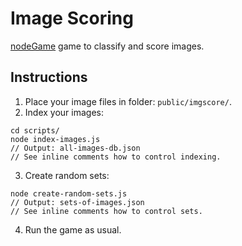 # Image Scoring

[nodeGame](http://www.nodegame.org) game to classify and score images.

## Instructions

1. Place your image files in folder: `public/imgscore/`.
2. Index your images: 
```
cd scripts/
node index-images.js
// Output: all-images-db.json
// See inline comments how to control indexing.
```
3. Create random sets:
```
node create-random-sets.js
// Output: sets-of-images.json
// See inline comments how to control sets.
```
4. Run the game as usual.



